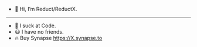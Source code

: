 - 👋 Hi, I’m Reduct/ReductX.
___________________

- 🥱 I suck at Code.
- 😃 I have no friends.
- 🔥 Buy Synapse https://X.synapse.to
<!---
ReductX/ReductX is a ✨ special ✨ repository because its `README.md` (this file) appears on your GitHub profile.
You can click the Preview link to take a look at your changes.
--->
